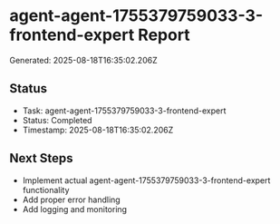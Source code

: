 # agent-agent-1755379759033-3-frontend-expert Report

Generated: 2025-08-18T16:35:02.206Z

## Status
- Task: agent-agent-1755379759033-3-frontend-expert
- Status: Completed
- Timestamp: 2025-08-18T16:35:02.206Z

## Next Steps
- Implement actual agent-agent-1755379759033-3-frontend-expert functionality
- Add proper error handling
- Add logging and monitoring
